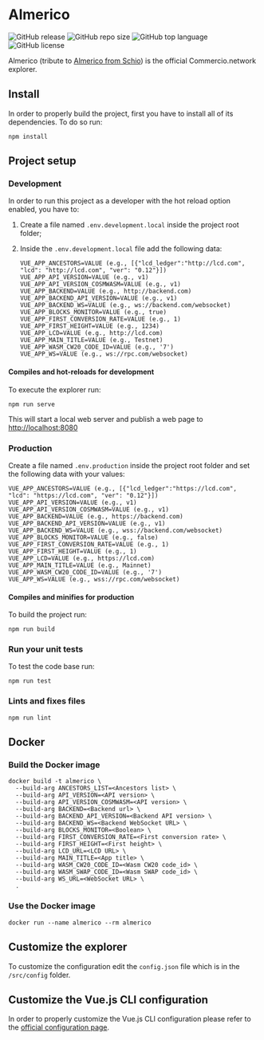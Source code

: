 # Almerico

![GitHub release](https://img.shields.io/github/release/commercionetwork/almerico?color=brightgreen&style=for-the-badge)
![GitHub repo size](https://img.shields.io/github/repo-size/commercionetwork/almerico?color=orange&style=for-the-badge)
![GitHub top language](https://img.shields.io/github/languages/top/commercionetwork/almerico?color=yellow&style=for-the-badge)
![GitHub license](https://img.shields.io/github/license/commercionetwork/almerico?color=blue&style=for-the-badge)

Almerico (tribute to [Almerico from Schio](https://it.wikipedia.org/wiki/Almerico_da_Schio))
is the official Commercio.network explorer.

## Install

In order to properly build the project, first you have to install all of its dependencies.
To do so run:

```shell
npm install
```

## Project setup

### Development

In order to run this project as a developer with the hot reload option enabled,
you have to:

1. Create a file named `.env.development.local` inside the project root folder;
2. Inside the `.env.development.local` file add the following data:

    ```env
    VUE_APP_ANCESTORS=VALUE (e.g., [{"lcd_ledger":"http://lcd.com",
    "lcd": "http://lcd.com", "ver": "0.12"}])
    VUE_APP_API_VERSION=VALUE (e.g., v1)
    VUE_APP_API_VERSION_COSMWASM=VALUE (e.g., v1)
    VUE_APP_BACKEND=VALUE (e.g., http://backend.com)
    VUE_APP_BACKEND_API_VERSION=VALUE (e.g., v1)
    VUE_APP_BACKEND_WS=VALUE (e.g., ws://backend.com/websocket)
    VUE_APP_BLOCKS_MONITOR=VALUE (e.g., true)
    VUE_APP_FIRST_CONVERSION_RATE=VALUE (e.g., 1)
    VUE_APP_FIRST_HEIGHT=VALUE (e.g., 1234)
    VUE_APP_LCD=VALUE (e.g., http://lcd.com)
    VUE_APP_MAIN_TITLE=VALUE (e.g., Testnet)
    VUE_APP_WASM_CW20_CODE_ID=VALUE (e.g., '7')
    VUE_APP_WS=VALUE (e.g., ws://rpc.com/websocket)
    ```

#### Compiles and hot-reloads for development

To execute the explorer run:

```shell
npm run serve
```

This will start a local web server and publish a web page to <http://localhost:8080>

### Production

Create a file named `.env.production` inside the project root folder
and set the following data with your values:

```env
VUE_APP_ANCESTORS=VALUE (e.g., [{"lcd_ledger":"https://lcd.com",
"lcd": "https://lcd.com", "ver": "0.12"}])
VUE_APP_API_VERSION=VALUE (e.g., v1)
VUE_APP_API_VERSION_COSMWASM=VALUE (e.g., v1)
VUE_APP_BACKEND=VALUE (e.g., https://backend.com)
VUE_APP_BACKEND_API_VERSION=VALUE (e.g., v1)
VUE_APP_BACKEND_WS=VALUE (e.g., wss://backend.com/websocket)
VUE_APP_BLOCKS_MONITOR=VALUE (e.g., false)
VUE_APP_FIRST_CONVERSION_RATE=VALUE (e.g., 1)
VUE_APP_FIRST_HEIGHT=VALUE (e.g., 1)
VUE_APP_LCD=VALUE (e.g., https://lcd.com)
VUE_APP_MAIN_TITLE=VALUE (e.g., Mainnet)
VUE_APP_WASM_CW20_CODE_ID=VALUE (e.g., '7')
VUE_APP_WS=VALUE (e.g., wss://rpc.com/websocket)
```

#### Compiles and minifies for production

To build the project run:

```shell
npm run build
```

### Run your unit tests

To test the code base run:

```shell
npm run test
```

### Lints and fixes files

```shell
npm run lint
```

## Docker

### Build the Docker image

```shell
docker build -t almerico \
  --build-arg ANCESTORS_LIST=<Ancestors list> \
  --build-arg API_VERSION=<API version> \
  --build-arg API_VERSION_COSMWASM=<API version> \
  --build-arg BACKEND=<Backend url> \
  --build-arg BACKEND_API_VERSION=<Backend API version> \
  --build-arg BACKEND_WS=<Backend WebSocket URL> \
  --build-arg BLOCKS_MONITOR=<Boolean> \
  --build-arg FIRST_CONVERSION_RATE=<First conversion rate> \
  --build-arg FIRST_HEIGHT=<First height> \
  --build-arg LCD_URL=<LCD URL> \
  --build-arg MAIN_TITLE=<App title> \
  --build-arg WASM_CW20_CODE_ID=<Wasm CW20 code_id> \
  --build-arg WASM_SWAP_CODE_ID=<Wasm SWAP code_id> \
  --build-arg WS_URL=<WebSocket URL> \
  .
```

### Use the Docker image

```shell
docker run --name almerico --rm almerico
```

## Customize the explorer

To customize the configuration edit the `config.json` file
which is in the `/src/config` folder.

## Customize the Vue.js CLI configuration

In order to properly customize the Vue.js CLI configuration
please refer to the [official configuration page](https://cli.vuejs.org/config/).
